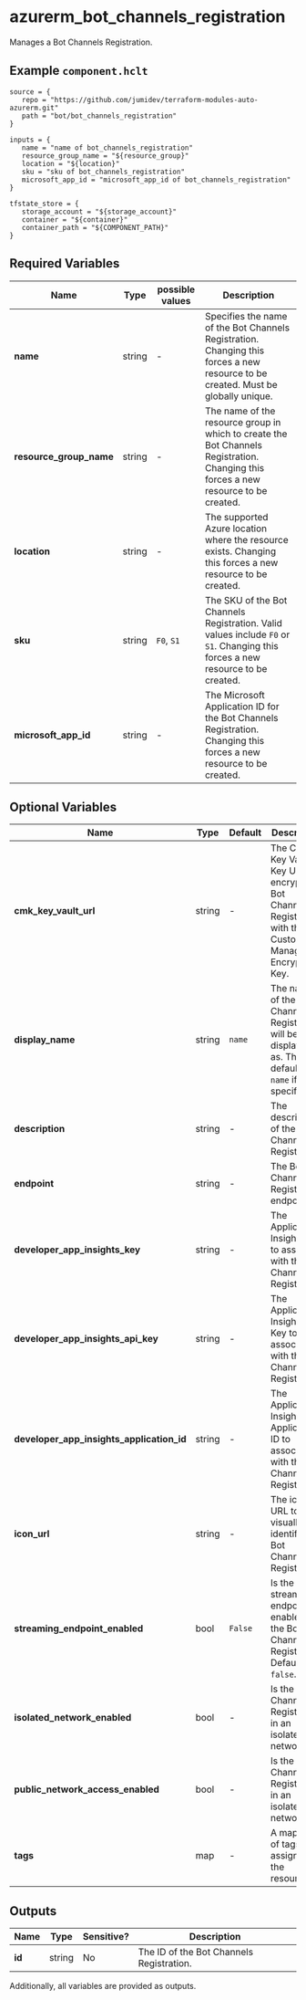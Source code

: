 # azurerm_bot_channels_registration

Manages a Bot Channels Registration.

## Example `component.hclt`

```hcl
source = {
   repo = "https://github.com/jumidev/terraform-modules-auto-azurerm.git" 
   path = "bot/bot_channels_registration" 
}

inputs = {
   name = "name of bot_channels_registration" 
   resource_group_name = "${resource_group}" 
   location = "${location}" 
   sku = "sku of bot_channels_registration" 
   microsoft_app_id = "microsoft_app_id of bot_channels_registration" 
}

tfstate_store = {
   storage_account = "${storage_account}" 
   container = "${container}" 
   container_path = "${COMPONENT_PATH}" 
}

```

## Required Variables

| Name | Type |  possible values |  Description |
| ---- | --------- |  ----------- | ----------- |
| **name** | string |  -  |  Specifies the name of the Bot Channels Registration. Changing this forces a new resource to be created. Must be globally unique. | 
| **resource_group_name** | string |  -  |  The name of the resource group in which to create the Bot Channels Registration. Changing this forces a new resource to be created. | 
| **location** | string |  -  |  The supported Azure location where the resource exists. Changing this forces a new resource to be created. | 
| **sku** | string |  `F0`, `S1`  |  The SKU of the Bot Channels Registration. Valid values include `F0` or `S1`. Changing this forces a new resource to be created. | 
| **microsoft_app_id** | string |  -  |  The Microsoft Application ID for the Bot Channels Registration. Changing this forces a new resource to be created. | 

## Optional Variables

| Name | Type |  Default  |  Description |
| ---- | --------- |  ----------- | ----------- |
| **cmk_key_vault_url** | string |  -  |  The CMK Key Vault Key URL to encrypt the Bot Channels Registration with the Customer Managed Encryption Key. | 
| **display_name** | string |  `name`  |  The name of the Bot Channels Registration will be displayed as. This defaults to `name` if not specified. | 
| **description** | string |  -  |  The description of the Bot Channels Registration. | 
| **endpoint** | string |  -  |  The Bot Channels Registration endpoint. | 
| **developer_app_insights_key** | string |  -  |  The Application Insights Key to associate with the Bot Channels Registration. | 
| **developer_app_insights_api_key** | string |  -  |  The Application Insights API Key to associate with the Bot Channels Registration. | 
| **developer_app_insights_application_id** | string |  -  |  The Application Insights Application ID to associate with the Bot Channels Registration. | 
| **icon_url** | string |  -  |  The icon URL to visually identify the Bot Channels Registration. | 
| **streaming_endpoint_enabled** | bool |  `False`  |  Is the streaming endpoint enabled for the Bot Channels Registration. Defaults to `false`. | 
| **isolated_network_enabled** | bool |  -  |  Is the Bot Channels Registration in an isolated network? | 
| **public_network_access_enabled** | bool |  -  |  Is the Bot Channels Registration in an isolated network? | 
| **tags** | map |  -  |  A mapping of tags to assign to the resource. | 



## Outputs

| Name | Type | Sensitive? | Description |
| ---- | ---- | --------- | --------- |
| **id** | string | No  | The ID of the Bot Channels Registration. | 

Additionally, all variables are provided as outputs.
